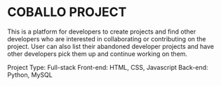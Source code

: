 # COBALLO PROJECT

This is a platform for developers to create projects and find other developers
who are interested in collaborating or contributing on the project.
User can also list their abandoned developer projects and have other developers
pick them up and continue working on them.

Project Type: Full-stack
Front-end: HTML, CSS, Javascript
Back-end: Python, MySQL
